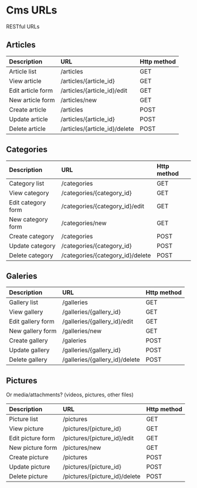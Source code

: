 # Cms URLs #

RESTful URLs

## Articles ##

| **Description** | **URL** | Http method |
|:----------------|:--------|:------------|
| Article list | /articles | GET |
| View article | /articles/{article\_id} | GET |
| Edit article form | /articles/{article\_id}/edit | GET |
| New article form | /articles/new | GET |
| Create article | /articles | POST |
| Update article | /articles/{article\_id} | POST |
| Delete article | /articles/{article\_id}/delete | POST |


## Categories ##

| **Description** | **URL** | Http method |
|:----------------|:--------|:------------|
| Category list | /categories | GET |
| View category | /categories/{category\_id} | GET |
| Edit category form | /categories/{category\_id}/edit | GET |
| New category form | /categories/new | GET |
| Create category | /categories | POST |
| Update category | /categories/{category\_id} | POST |
| Delete category | /categories/{category\_id}/delete | POST |


## Galeries ##

| **Description** | **URL** | Http method |
|:----------------|:--------|:------------|
| Gallery list | /galleries | GET |
| View gallery | /galleries/{gallery\_id} | GET |
| Edit gallery form | /galleries/{gallery\_id}/edit | GET |
| New gallery form | /galleries/new | GET |
| Create gallery | /galeries | POST |
| Update gallery | /galleries/{gallery\_id} | POST |
| Delete gallery | /galleries/{gallery\_id}/delete | POST |

## Pictures ##
Or media/attachments? (videos, pictures, other files)

| **Description** | **URL** | Http method |
|:----------------|:--------|:------------|
| Picture list | /pictures | GET |
| View picture | /pictures/{picture\_id} | GET |
| Edit picture form | /pictures/{picture\_id}/edit | GET |
| New picture form | /pictures/new | GET |
| Create picture | /pictures | POST |
| Update picture | /pictures/{picture\_id} | POST |
| Delete picture | /pictures/{picture\_id}/delete | POST |